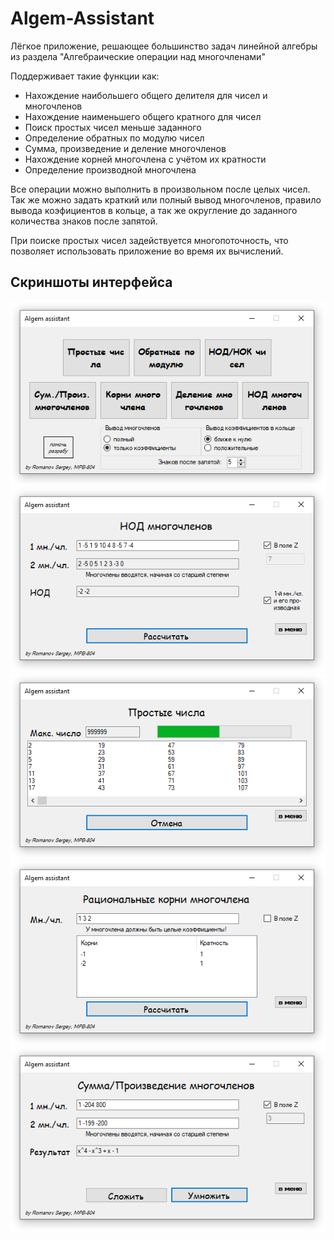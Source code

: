 # Algem-Assistant

Лёгкое приложение, решающее большинство задач линейной алгебры из раздела "Алгебраические операции над многочленами"

Поддерживает такие функции как:
- Нахождение наибольшего общего делителя для чисел и многочленов
- Нахождение наименьшего общего кратного для чисел
- Поиск простых чисел меньше заданного
- Определение обратных по модулю чисел
- Сумма, произведение и деление многочленов
- Нахождение корней многочлена с учётом их кратности
- Определение производной многочлена

Все операции можно выполнить в произвольном после целых чисел. Так же можно задать краткий или полный вывод многочленов, правило вывода коэфициентов в кольце, а так же округление до заданного количества знаков после запятой.

При поиске простых чисел задействуется многопоточность, что позволяет использовать приложение во время их вычислений.

## Скриншоты интерфейса

![](misc/interface.png "Главное меню")
![](misc/nod.png "НОД многочленов")
![](misc/prime.png "Простые числа")
![](misc/root.png "Корни многочлена")
![](misc/sum-prod.png "Сумма/Произведение многочленов")
